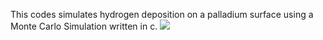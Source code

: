 This codes simulates hydrogen deposition on a palladium surface using a Monte Carlo Simulation written in c. 
![](PhaseDiagram.png) 
